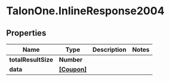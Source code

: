 # TalonOne.InlineResponse2004

## Properties

Name | Type | Description | Notes
------------ | ------------- | ------------- | -------------
**totalResultSize** | **Number** |  | 
**data** | [**[Coupon]**](Coupon.md) |  | 


